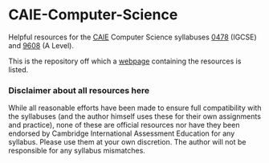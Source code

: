 # CAIE-Computer-Science
Helpful resources for the [CAIE](https://www.cambridgeinternational.org/) Computer Science syllabuses [0478](https://www.cambridgeinternational.org/programmes-and-qualifications/cambridge-igcse-computer-science-0478/) (IGCSE) and [9608](https://www.cambridgeinternational.org/programmes-and-qualifications/cambridge-international-as-and-a-level-computer-science-9608/) (A Level).

This is the repository off which a [webpage](https://eccentricorange.github.io/CAIE-Computer-Science/) containing the resources is listed.

### Disclaimer about all resources here
While all reasonable efforts have been made to ensure full compatibility with the syllabuses (and the author himself uses these for their own assignments and practice), none of these are official resources nor have they been endorsed by Cambridge International Assessment Education for any syllabus. Please use them at your own discretion. The author will not be responsible for any syllabus mismatches.

